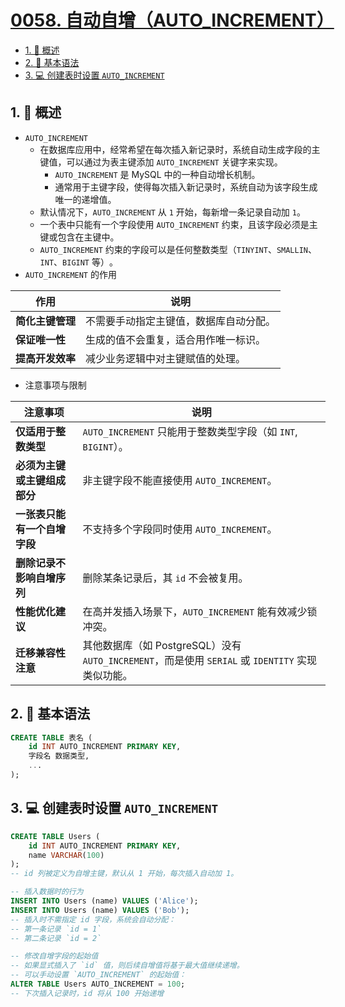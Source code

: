 # [0058. 自动自增（AUTO_INCREMENT）](https://github.com/Tdahuyou/TNotes.sql/tree/main/notes/0058.%20%E8%87%AA%E5%8A%A8%E8%87%AA%E5%A2%9E%EF%BC%88AUTO_INCREMENT%EF%BC%89)

<!-- region:toc -->

- [1. 📝 概述](#1--概述)
- [2. 📒 基本语法](#2--基本语法)
- [3. 💻 创建表时设置 `AUTO_INCREMENT`](#3--创建表时设置-auto_increment)

<!-- endregion:toc -->

## 1. 📝 概述

- `AUTO_INCREMENT`
  - 在数据库应用中，经常希望在每次插入新记录时，系统自动生成字段的主键值，可以通过为表主键添加 `AUTO_INCREMENT` 关键字来实现。
    - `AUTO_INCREMENT` 是 MySQL 中的一种自动增长机制。
    - 通常用于主键字段，使得每次插入新记录时，系统自动为该字段生成唯一的递增值。
  - 默认情况下，`AUTO_INCREMENT` 从 `1` 开始，每新增一条记录自动加 `1`。
  - 一个表中只能有一个字段使用 `AUTO_INCREMENT` 约束，且该字段必须是主键或包含在主键中。
  - `AUTO_INCREMENT` 约束的字段可以是任何整数类型（`TINYINT`、`SMALLIN`、`INT`、`BIGINT` 等）​。
- `AUTO_INCREMENT` 的作用

| 作用             | 说明                                   |
| ---------------- | -------------------------------------- |
| **简化主键管理** | 不需要手动指定主键值，数据库自动分配。 |
| **保证唯一性**   | 生成的值不会重复，适合用作唯一标识。   |
| **提高开发效率** | 减少业务逻辑中对主键赋值的处理。       |

- 注意事项与限制

| 注意事项 | 说明 |
| --- | --- |
| **仅适用于整数类型** | `AUTO_INCREMENT` 只能用于整数类型字段（如 `INT`, `BIGINT`）。 |
| **必须为主键或主键组成部分** | 非主键字段不能直接使用 `AUTO_INCREMENT`。 |
| **一张表只能有一个自增字段** | 不支持多个字段同时使用 `AUTO_INCREMENT`。 |
| **删除记录不影响自增序列** | 删除某条记录后，其 `id` 不会被复用。 |
| **性能优化建议** | 在高并发插入场景下，`AUTO_INCREMENT` 能有效减少锁冲突。 |
| **迁移兼容性注意** | 其他数据库（如 PostgreSQL）没有 `AUTO_INCREMENT`，而是使用 `SERIAL` 或 `IDENTITY` 实现类似功能。 |

## 2. 📒 基本语法

```sql {2}
CREATE TABLE 表名 (
    id INT AUTO_INCREMENT PRIMARY KEY,
    字段名 数据类型,
    ...
);
```

## 3. 💻 创建表时设置 `AUTO_INCREMENT`

```sql {2}
CREATE TABLE Users (
    id INT AUTO_INCREMENT PRIMARY KEY,
    name VARCHAR(100)
);
-- id 列被定义为自增主键，默认从 1 开始，每次插入自动加 1。

-- 插入数据时的行为
INSERT INTO Users (name) VALUES ('Alice');
INSERT INTO Users (name) VALUES ('Bob');
-- 插入时不需指定 id 字段，系统会自动分配：
-- 第一条记录 `id = 1`
-- 第二条记录 `id = 2`

-- 修改自增字段的起始值
-- 如果显式插入了 `id` 值，则后续自增值将基于最大值继续递增。
-- 可以手动设置 `AUTO_INCREMENT` 的起始值：
ALTER TABLE Users AUTO_INCREMENT = 100;
-- 下次插入记录时，id 将从 100 开始递增
```
